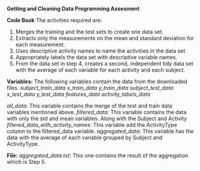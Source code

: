**Getting and Cleaning Data Programming Assesment**

**Code Book**
The activities required are:
   1) Merges the training and the test sets to create one data set.
   2) Extracts only the measurements on the mean and standard deviation for each measurement.
   3) Uses descriptive activity names to name the activities in the data set
   4) Appropriately labels the data set with descriptive variable names.
   5) From the data set in step 4, creates a second, independent tidy data set with the average of each variable for each activity and each subject.
    
**Variables:**
The following variables contain the data from the downloaded files.
_subject_train_data_
_x_train_data_
_y_train_data_
_subject_test_data_
_x_test_data_
_y_test_data_
_features_data_
_activity_labels_data_

_all_data_: This variable contains the merge of the test and train data variables mentioned above.
_filtered_data_: This variable contains the data with only the std and mean variables. Along with the Subject and Activity
_filtered_data_with_activity_names_: This variable add the ActivityType column to the filtered_data variable.
_aggregated_data_: This variable has the data with the average of each variable grouped by Subject and ActivityType.

**File:**
_aggregated_data.txt_: This one contains the result of the aggregation which is Step 5.

